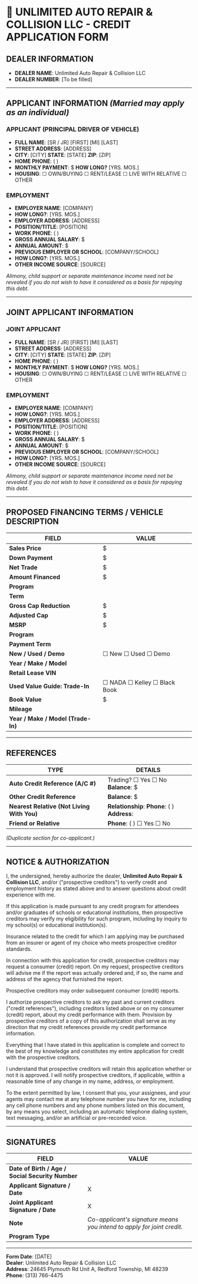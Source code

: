 # 🚗 **UNLIMITED AUTO REPAIR & COLLISION LLC - CREDIT APPLICATION FORM**

## **DEALER INFORMATION**
- **DEALER NAME**: Unlimited Auto Repair & Collision LLC
- **DEALER NUMBER**: [To be filled]

---

## **APPLICANT INFORMATION** *(Married may apply as an individual)*

### **APPLICANT (PRINCIPAL DRIVER OF VEHICLE)**
- **FULL NAME**: [SR / JR] [FIRST] [MI] [LAST]
- **STREET ADDRESS**: [ADDRESS]
- **CITY**: [CITY] **STATE**: [STATE] **ZIP**: [ZIP]
- **HOME PHONE**: ( )
- **MONTHLY PAYMENT**: $ **HOW LONG?** [YRS. MOS.]
- **HOUSING**: ☐ OWN/BUYING ☐ RENT/LEASE ☐ LIVE WITH RELATIVE ☐ OTHER

### **EMPLOYMENT**
- **EMPLOYER NAME**: [COMPANY]
- **HOW LONG?**: [YRS. MOS.]
- **EMPLOYER ADDRESS**: [ADDRESS]
- **POSITION/TITLE**: [POSITION]
- **WORK PHONE**: ( )
- **GROSS ANNUAL SALARY**: $
- **ANNUAL AMOUNT**: $
- **PREVIOUS EMPLOYER OR SCHOOL**: [COMPANY/SCHOOL]
- **HOW LONG?**: [YRS. MOS.]
- **OTHER INCOME SOURCE**: [SOURCE]

*Alimony, child support or separate maintenance income need not be revealed if you do not wish to have it considered as a basis for repaying this debt.*

---

## **JOINT APPLICANT INFORMATION**

### **JOINT APPLICANT**
- **FULL NAME**: [SR / JR] [FIRST] [MI] [LAST]
- **STREET ADDRESS**: [ADDRESS]
- **CITY**: [CITY] **STATE**: [STATE] **ZIP**: [ZIP]
- **HOME PHONE**: ( )
- **MONTHLY PAYMENT**: $ **HOW LONG?** [YRS. MOS.]
- **HOUSING**: ☐ OWN/BUYING ☐ RENT/LEASE ☐ LIVE WITH RELATIVE ☐ OTHER

### **EMPLOYMENT**
- **EMPLOYER NAME**: [COMPANY]
- **HOW LONG?**: [YRS. MOS.]
- **EMPLOYER ADDRESS**: [ADDRESS]
- **POSITION/TITLE**: [POSITION]
- **WORK PHONE**: ( )
- **GROSS ANNUAL SALARY**: $
- **ANNUAL AMOUNT**: $
- **PREVIOUS EMPLOYER OR SCHOOL**: [COMPANY/SCHOOL]
- **HOW LONG?**: [YRS. MOS.]
- **OTHER INCOME SOURCE**: [SOURCE]

*Alimony, child support or separate maintenance income need not be revealed if you do not wish to have it considered as a basis for repaying this debt.*

---

## **PROPOSED FINANCING TERMS / VEHICLE DESCRIPTION**

| FIELD | VALUE |
|-------|-------|
| **Sales Price** | $ |
| **Down Payment** | $ |
| **Net Trade** | $ |
| **Amount Financed** | $ |
| **Program** | |
| **Term** | |
| **Gross Cap Reduction** | $ |
| **Adjusted Cap** | $ |
| **MSRP** | $ |
| **Program** | |
| **Payment Term** | |
| **New / Used / Demo** | ☐ New ☐ Used ☐ Demo |
| **Year / Make / Model** | |
| **Retail Lease VIN** | |
| **Used Value Guide: Trade-In** | ☐ NADA ☐ Kelley ☐ Black Book |
| **Book Value** | $ |
| **Mileage** | |
| **Year / Make / Model (Trade-In)** | |

---

## **REFERENCES**

| TYPE | DETAILS |
|------|---------|
| **Auto Credit Reference (A/C #)** | Trading? ☐ Yes ☐ No **Balance**: $ |
| **Other Credit Reference** | **Balance**: $ |
| **Nearest Relative (Not Living With You)** | **Relationship**: **Phone**: ( ) **Address**: |
| **Friend or Relative** | **Phone**: ( ) ☐ Yes ☐ No |

*(Duplicate section for co-applicant.)*

---

## **NOTICE & AUTHORIZATION**

I, the undersigned, hereby authorize the dealer, **Unlimited Auto Repair & Collision LLC**, and/or ("prospective creditors") to verify credit and employment history as stated above and to answer questions about credit experience with me.

If this application is made pursuant to any credit program for attendees and/or graduates of schools or educational institutions, then prospective creditors may verify my eligibility for such program, including by inquiry to my school(s) or educational institution(s).

Insurance related to the credit for which I am applying may be purchased from an insurer or agent of my choice who meets prospective creditor standards.

In connection with this application for credit, prospective creditors may request a consumer (credit) report. On my request, prospective creditors will advise me if the report was actually ordered and, if so, the name and address of the agency that furnished the report.

Prospective creditors may order subsequent consumer (credit) reports.

I authorize prospective creditors to ask my past and current creditors ("credit references"), including creditors listed above or on my consumer (credit) report, about my credit performance with them. Provision by prospective creditors of a copy of this authorization shall serve as my direction that my credit references provide my credit performance information.

Everything that I have stated in this application is complete and correct to the best of my knowledge and constitutes my entire application for credit with the prospective creditors.

I understand that prospective creditors will retain this application whether or not it is approved. I will notify prospective creditors, if applicable, within a reasonable time of any change in my name, address, or employment.

To the extent permitted by law, I consent that you, your assignees, and your agents may contact me at any telephone number you have for me, including any cell phone numbers and any phone numbers listed on this document, by any means you select, including an automatic telephone dialing system, text messaging, and/or an artificial or pre-recorded voice.

---

## **SIGNATURES**

| FIELD | VALUE |
|-------|-------|
| **Date of Birth / Age / Social Security Number** | |
| **Applicant Signature / Date** | X |
| **Joint Applicant Signature / Date** | X |
| **Note** | *Co-applicant's signature means you intend to apply for joint credit.* |
| **Program Type** | |

---

**Form Date**: [DATE]  
**Dealer**: Unlimited Auto Repair & Collision LLC  
**Address**: 24645 Plymouth Rd Unit A, Redford Township, MI 48239  
**Phone**: (313) 766-4475
